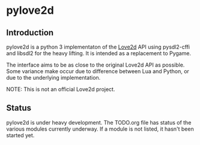 # pylove2d

## Introduction ##

pylove2d is a python 3 implementaton of the [Love2d][] API using pysdl2-cffi
and libsdl2 for the heavy lifting. It is intended as a replacement to
Pygame.

The interface aims to be as close to the original Love2d API as possible.
Some variance make occur due to difference between Lua and Python, or due
to the underlying implementation.

NOTE: This is not an official Love2d project.

## Status ##

pylove2d is under heavy development. The TODO.org file has status of the
various modules currently underway. If a module is not listed, it hasn't
been started yet.

[Love2d]: http://www.love2d.org



